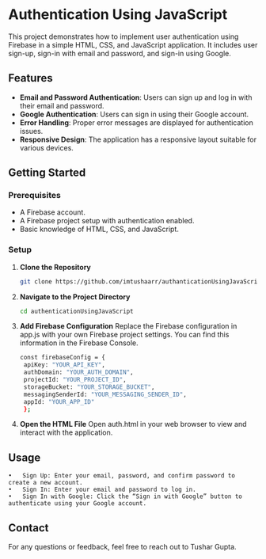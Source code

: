 # Authentication Using JavaScript

This project demonstrates how to implement user authentication using Firebase in a simple HTML, CSS, and JavaScript application. It includes user sign-up, sign-in with email and password, and sign-in using Google.

## Features

- **Email and Password Authentication**: Users can sign up and log in with their email and password.
- **Google Authentication**: Users can sign in using their Google account.
- **Error Handling**: Proper error messages are displayed for authentication issues.
- **Responsive Design**: The application has a responsive layout suitable for various devices.

## Getting Started

### Prerequisites

- A Firebase account.
- A Firebase project setup with authentication enabled.
- Basic knowledge of HTML, CSS, and JavaScript.

### Setup

1. **Clone the Repository**

   ```bash
   git clone https://github.com/imtushaarr/authanticationUsingJavaScript.git
   ```
2. **Navigate to the Project Directory**

   ```bash
   cd authenticationUsingJavaScript
   ```
3. **Add Firebase Configuration**
   Replace the Firebase configuration in app.js with your own Firebase project settings. You can find this information in the Firebase Console.

   ```bash
   const firebaseConfig = {
    apiKey: "YOUR_API_KEY",
    authDomain: "YOUR_AUTH_DOMAIN",
    projectId: "YOUR_PROJECT_ID",
    storageBucket: "YOUR_STORAGE_BUCKET",
    messagingSenderId: "YOUR_MESSAGING_SENDER_ID",
    appId: "YOUR_APP_ID"
    };
   ```
4. **Open the HTML File**
   Open auth.html in your web browser to view and interact with the application.
   
## Usage
	•	Sign Up: Enter your email, password, and confirm password to create a new account.
	•	Sign In: Enter your email and password to log in.
	•	Sign In with Google: Click the “Sign in with Google” button to authenticate using your Google account.

## Contact
For any questions or feedback, feel free to reach out to Tushar Gupta.

   
